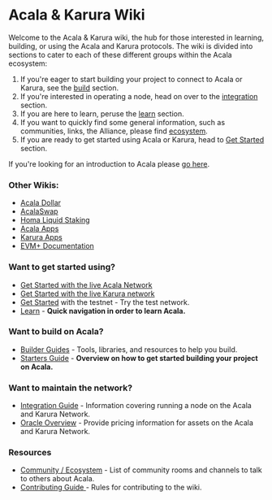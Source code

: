 # Acala & Karura Wiki

Welcome to the Acala & Karura wiki, the hub for those interested in learning, building, or using the Acala and Karura protocols. The wiki is divided into sections to cater to each of these different groups within the Acala ecosystem:

1. If you're eager to start building your project to connect to Acala or Karura, see the [build](broken-reference) section.
2. If you're interested in operating a node, head on over to the [integration](broken-reference) section.
3. If you are here to learn, peruse the [learn](broken-reference) section.
4. If you want to quickly find some general information, such as communities, links, the Alliance, please find [ecosystem](broken-reference).
5. If you are ready to get started using Acala or Karura, head to [Get Started](broken-reference) section.

If you're looking for an introduction to Acala please [go here](learn/acala-introduction/).

### Other Wikis:

* [Acala Dollar](https://docs.acaladollar.app/)
* [AcalaSwap](https://docs.acalaswap.app/)
* [Homa Liquid Staking](https://docs.homastaking.app/)
* [Acala Apps](https://guide.acalaapps.wiki/)
* [Karura Apps](https://wiki.karura.app/)
* [EVM+ Documentation](https://evmdocs.acala.network)

### Want to get started using?

* [Get Started with the live Acala Network](integrate/acala/endpoints.md)
* [Get Started with the live Karura network](get-started/get-started/)
* [Get Started](get-started/networks.md) with the testnet - Try the test network.
* [Learn](broken-reference) - **Quick navigation in order to learn Acala.**

### Want to build on Acala?

* [Builder Guides](broken-reference) - Tools, libraries, and resources to help you build.
* [Starters Guide](build/development-guide/) - **Overview on how to get started building your project on Acala.**

### Want to maintain the network?

* [Integration Guide](broken-reference) - Information covering running a node on the Acala and Karura Network.
* [Oracle Overview](build/guides/set-up-an-oracle/) - Provide pricing information for assets on the Acala and Karura Network.

### Resources

* [Community / Ecosystem](ecosystem/community.md) - List of community rooms and channels to talk to others about Acala.
* [Contributing Guide ](misc/contributing.md)- Rules for contributing to the wiki.
